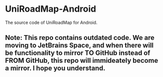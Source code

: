 # UniRoadMap-Android
The source code of UniRoadMap for Android.

## Note: This repo contains outdated code. We are moving to JetBrains Space, and when there will be functionality to mirror TO GitHub instead of FROM GitHub, this repo will immideately become a mirror. I hope you understand.
